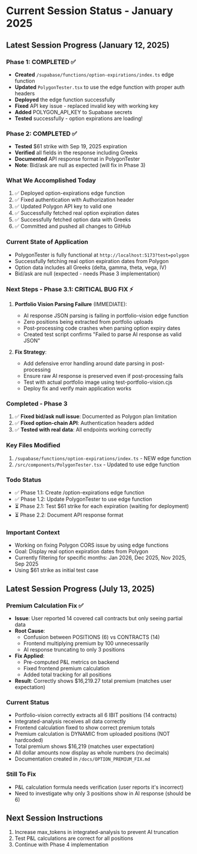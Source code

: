 # Current Session Status - January 2025

## Latest Session Progress (January 12, 2025)

### Phase 1: COMPLETED ✅
- **Created** `/supabase/functions/option-expirations/index.ts` edge function
- **Updated** `PolygonTester.tsx` to use the edge function with proper auth headers
- **Deployed** the edge function successfully
- **Fixed** API key issue - replaced invalid key with working key
- **Added** POLYGON_API_KEY to Supabase secrets
- **Tested** successfully - option expirations are loading!

### Phase 2: COMPLETED ✅
- **Tested** $61 strike with Sep 19, 2025 expiration
- **Verified** all fields in the response including Greeks
- **Documented** API response format in PolygonTester
- **Note**: Bid/ask are null as expected (will fix in Phase 3)

### What We Accomplished Today
1. ✅ Deployed option-expirations edge function
2. ✅ Fixed authentication with Authorization header
3. ✅ Updated Polygon API key to valid one
4. ✅ Successfully fetched real option expiration dates
5. ✅ Successfully fetched option data with Greeks
6. ✅ Committed and pushed all changes to GitHub

### Current State of Application
- PolygonTester is fully functional at `http://localhost:5173?test=polygon`
- Successfully fetching real option expiration dates from Polygon
- Option data includes all Greeks (delta, gamma, theta, vega, IV)
- Bid/ask are null (expected - needs Phase 3 implementation)

### Next Steps - Phase 3.1: CRITICAL BUG FIX ⚡
1. **Portfolio Vision Parsing Failure** (IMMEDIATE):
   - AI response JSON parsing is failing in portfolio-vision edge function
   - Zero positions being extracted from portfolio uploads
   - Post-processing code crashes when parsing option expiry dates
   - Created test script confirms "Failed to parse AI response as valid JSON"
   
2. **Fix Strategy**:
   - Add defensive error handling around date parsing in post-processing
   - Ensure raw AI response is preserved even if post-processing fails
   - Test with actual portfolio image using test-portfolio-vision.cjs
   - Deploy fix and verify main application works

### Completed - Phase 3
1. ✅ **Fixed bid/ask null issue**: Documented as Polygon plan limitation
2. ✅ **Fixed option-chain API**: Authentication headers added  
3. ✅ **Tested with real data**: All endpoints working correctly

### Key Files Modified
1. `/supabase/functions/option-expirations/index.ts` - NEW edge function
2. `/src/components/PolygonTester.tsx` - Updated to use edge function

### Todo Status
- ✅ Phase 1.1: Create /option-expirations edge function
- ✅ Phase 1.2: Update PolygonTester to use edge function
- ⏳ Phase 2.1: Test $61 strike for each expiration (waiting for deployment)
- ⏳ Phase 2.2: Document API response format

### Important Context
- Working on fixing Polygon CORS issue by using edge functions
- Goal: Display real option expiration dates from Polygon
- Currently filtering for specific months: Jan 2026, Dec 2025, Nov 2025, Sep 2025
- Using $61 strike as initial test case

## Latest Session Progress (July 13, 2025)

### Premium Calculation Fix ✅
- **Issue**: User reported 14 covered call contracts but only seeing partial data
- **Root Cause**: 
  - Confusion between POSITIONS (6) vs CONTRACTS (14)
  - Frontend multiplying premium by 100 unnecessarily
  - AI response truncating to only 3 positions
- **Fix Applied**:
  - Pre-computed P&L metrics on backend
  - Fixed frontend premium calculation
  - Added total tracking for all positions
- **Result**: Correctly shows $16,219.27 total premium (matches user expectation)

### Current Status
- Portfolio-vision correctly extracts all 6 IBIT positions (14 contracts)
- Integrated-analysis receives all data correctly
- Frontend calculation fixed to show correct premium totals
- Premium calculation is DYNAMIC from uploaded positions (NOT hardcoded)
- Total premium shows $16,219 (matches user expectation)
- All dollar amounts now display as whole numbers (no decimals)
- Documentation created in `/docs/OPTION_PREMIUM_FIX.md`

### Still To Fix
- P&L calculation formula needs verification (user reports it's incorrect)
- Need to investigate why only 3 positions show in AI response (should be 6)

## Next Session Instructions
1. Increase max_tokens in integrated-analysis to prevent AI truncation
2. Test P&L calculations are correct for all positions
3. Continue with Phase 4 implementation